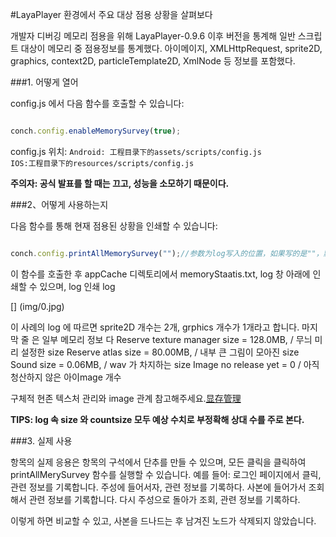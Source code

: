 #LayaPlayer 환경에서 주요 대상 점용 상황을 살펴보다

개발자 디버깅 메모리 점용을 위해 LayaPlayer-0.9.6 이후 버전을 통계해 일반 스크립트 대상이 메모리 중 점용정보를 통계했다. 아이메이지, XMLHttpRequest, sprite2D, graphics, context2D, particleTemplate2D, XmlNode 등 정보를 포함했다.

###1. 어떻게 열어

config.js 에서 다음 함수를 호출할 수 있습니다:


```javascript

conch.config.enableMemorySurvey(true);
```


config.js 위치:
``Android: 工程目录下的assets/scripts/config.js  ``<br>``IOS:工程目录下的resources/scripts/config.js``

**주의자: 공식 발표를 할 때는 끄고, 성능을 소모하기 때문이다.**

###2、어떻게 사용하는지

다음 함수를 통해 현재 점용된 상황을 인쇄할 수 있습니다:


```javascript

conch.config.printAllMemorySurvey("");//参数为log写入的位置，如果写的是""，默认会写入cache目录下
```


이 함수를 호출한 후 appCache 디렉토리에서 memoryStaatis.txt, log 창 아래에 인쇄할 수 있으며, log 인쇄 log

[] (img/0.jpg)

이 사례의 log 에 따르면 sprite2D 개수는 2개, grphics 개수가 1개라고 합니다.
마지막 줄 은 일부 메모리 정보 다
Reserve texture manager size = 128.0MB, / 무늬 미리 설정한 size
Reserve atlas size = 80.00MB, / 내부 큰 그림이 모아진 size
Sound size = 0.06MB, / wav 가 차지하는 size
Image no release yet = 0 / 아직 청산하지 않은 아이mage 개수

구체적 현존 텍스처 관리와 image 관계 참고해주세요.[显存管理](https://ldc.layabox.com/doc/?nav=ch-as-5-2-1)

**TIPS: log 속 size 와 countsize 모두 예상 수치로 부정확해 상대 수를 주로 본다.**

###3. 실제 사용

항목의 실제 응용은 항목의 구석에서 단추를 만들 수 있으며, 모든 클릭을 클릭하여 printAllMerySurvey 함수를 실행할 수 있습니다.
예를 들어: 로그인 페이지에서 클릭, 관련 정보를 기록합니다.
주성에 들어서자, 관련 정보를 기록하다.
사본에 들어가서 조회해서 관련 정보를 기록합니다.
다시 주성으로 돌아가 조회, 관련 정보를 기록하다.

이렇게 하면 비교할 수 있고, 사본을 드나드는 후 남겨진 노드가 삭제되지 않았습니다.

